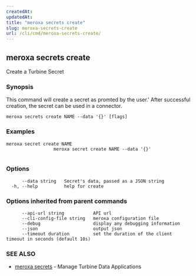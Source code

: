 ```yaml
---
createdAt: 
updatedAt: 
title: "meroxa secrets create"
slug: meroxa-secrets-create
url: /cli/cmd/meroxa-secrets-create/
---
```

## meroxa secrets create

Create a Turbine Secret

### Synopsis

This command will create a secret as promted by the user.'
After successful creation, the secret can be used in a connector. 


```
meroxa secrets create NAME --data '{}' [flags]
```

### Examples

```
meroxa secret create NAME
		          meroxa secret create NAME --data '{}'
		
```

### Options

```
      --data string   Secret's data, passed as a JSON string
  -h, --help          help for create
```

### Options inherited from parent commands

```
      --api-url string           API url
      --cli-config-file string   meroxa configuration file
      --debug                    display any debugging information
      --json                     output json
      --timeout duration         set the duration of the client timeout in seconds (default 10s)
```

### SEE ALSO

* [meroxa secrets](/cli/cmd/meroxa-secrets/)	 - Manage Turbine Data Applications

